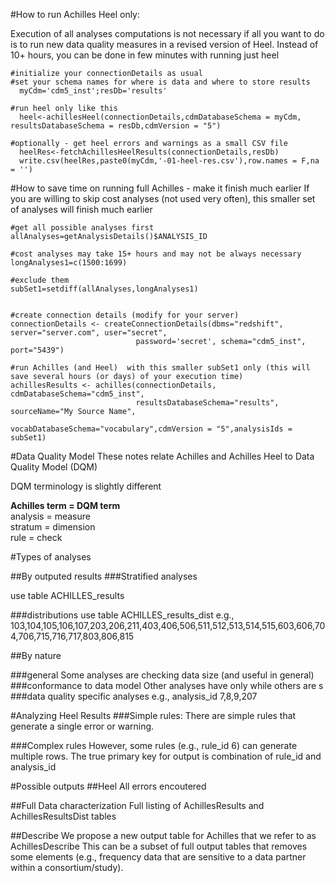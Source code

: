 #How to run Achilles Heel only: 

Execution of all analyses computations is not necessary if all you want to do is to run new data quality measures in a revised version of Heel. Instead of 10+ hours, you can be done in few minutes with running just heel
```
#initialize your connectionDetails as usual
#set your schema names for where is data and where to store results
  myCdm='cdm5_inst';resDb='results'

#run heel only like this
  heel<-achillesHeel(connectionDetails,cdmDatabaseSchema = myCdm, resultsDatabaseSchema = resDb,cdmVersion = "5")

#optionally - get heel errors and warnings as a small CSV file
  heelRes<-fetchAchillesHeelResults(connectionDetails,resDb)
  write.csv(heelRes,paste0(myCdm,'-01-heel-res.csv'),row.names = F,na = '')

```

#How to save time on running full Achilles - make it finish much earlier
If you are willing to skip cost analyses (not used very often), this smaller set of analyses will finish much earlier
```
#get all possible analyses first
allAnalyses=getAnalysisDetails()$ANALYSIS_ID

#cost analyses may take 15+ hours and may not be always necessary
longAnalyses1=c(1500:1699)

#exclude them
subSet1=setdiff(allAnalyses,longAnalyses1)


#create connection details (modify for your server)
connectionDetails <- createConnectionDetails(dbms="redshift", server="server.com", user="secret",
                            password='secret', schema="cdm5_inst", port="5439")

#run Achilles (and Heel)  with this smaller subSet1 only (this will save several hours (or days) of your execution time)
achillesResults <- achilles(connectionDetails, cdmDatabaseSchema="cdm5_inst", 
                            resultsDatabaseSchema="results", sourceName="My Source Name", 
                            vocabDatabaseSchema="vocabulary",cdmVersion = "5",analysisIds = subSet1)
```



#Data Quality Model
These notes relate Achilles and Achilles Heel to Data Quality Model (DQM)

DQM terminology is slightly different

**Achilles term = DQM term**  
analysis = measure  
stratum = dimension  
rule = check




#Types of analyses

##By outputed results
###Stratified analyses

use table ACHILLES_results

###distributions 
use table ACHILLES_results_dist
e.g., 103,104,105,106,107,203,206,211,403,406,506,511,512,513,514,515,603,606,704,706,715,716,717,803,806,815

##By nature

###general
Some analyses are checking data size (and useful in general)  
###conformance to data model
Other analyses have only while others are s
###data quality specific analyses
e.g., analysis_id 7,8,9,207





#Analyzing Heel Results
###Simple rules: 
There are  simple rules that generate a single error or warning.

###Complex rules
However, some rules (e.g., rule_id 6) can generate multiple rows. The true primary key for output is combination of rule_id and analysis_id


#Possible outputs 
##Heel
All errors encoutered

##Full Data characterization
Full listing of AchillesResults and AchillesResultsDist tables

##Describe
We propose a new output table for Achilles that we refer to as AchillesDescribe 
This can be a subset of full output tables that removes some elements (e.g., frequency data that are sensitive to a data partner within a consortium/study).




